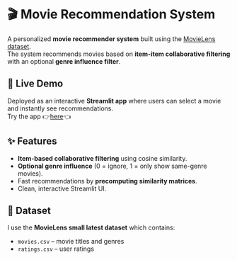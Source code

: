 # 🎬 Movie Recommendation System  

A personalized **movie recommender system** built using the [MovieLens dataset](https://www.kaggle.com/datasets/shubhammehta21/movie-lens-small-latest-dataset).  
The system recommends movies based on **item-item collaborative filtering** with an optional **genre influence filter**.  

## 🍿 Live Demo
Deployed as an interactive **Streamlit app** where users can select a movie and instantly see recommendations.  
Try the app 👉[here](https://tar-movie-recommendation-system.streamlit.app/)👈


## ✨ Features
- **Item-based collaborative filtering** using cosine similarity.  
- **Optional genre influence** (0 = ignore, 1 = only show same-genre movies).  
- Fast recommendations by **precomputing similarity matrices**.  
- Clean, interactive Streamlit UI.  


## 📂 Dataset
I use the **MovieLens small latest dataset** which contains:
- `movies.csv` – movie titles and genres  
- `ratings.csv` – user ratings  
